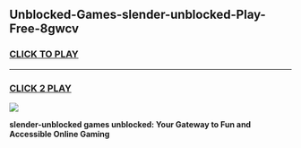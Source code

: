 
## Unblocked-Games-slender-unblocked-Play-Free-8gwcv
<h3>
<a href="https://premium76.site?title=slender-unblocked&ref=10A">CLICK TO PLAY</a></h3>
<hr>

<h3>
<a href="https://premium76.site?title=slender-unblocked&ref=10A">CLICK 2 PLAY</a>
  
</h3>

<a href="https://premium76.site?title=slender-unblocked&ref=10A"><img src="https://clearcache.store/games.png"></a>


**slender-unblocked games unblocked: Your Gateway to Fun and Accessible Online Gaming**
